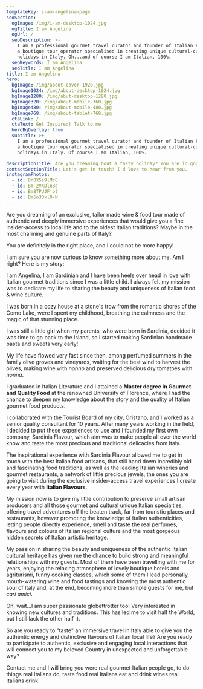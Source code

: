 ```yaml
---
templateKey: i-am-angelina-page
seoSection:
  ogImage: /img/i-am-desktop-1024.jpg
  ogTitle: I am Angelina
  ogUrl: /
  seoDescription: >-
    I am a professional gourmet travel curator and founder of Italian Flavours,
    a boutique tour operator specialised in creating unique cultural-culinary
    holidays in Italy. Oh...and of course I am Italian, 100%. 
  seoKeywords: I am Angelina
  seoTitle: I am Angelina
title: I am Angelina
hero:
  bgImage: /img/about-cover-1920.jpg
  bgImage1024: /img/about-desktop-1024.jpg
  bgImage1280: /img/abut-desktop-1280.jpg
  bgImage320: /img/about-mobile-360.jpg
  bgImage480: /img/about-mobile-480.jpg
  bgImage768: /img/about-tablet-768.jpg
  ctaLink: /
  ctaText: Get Inspired! Talk to me
  heroBgOverlay: true
  subtitle: >+
    I am a professional gourmet travel curator and founder of Italian Flavours,
    a boutique tour operator specialised in creating unique cultural-culinary
    holidays in Italy. Of course I am Italian, 100%.

descriptionTitle: Are you dreaming bout a tasty holiday? You are in good hands!
contactSectionTitle: Let's get in touch! I'd love to hear from you.
instagramPhotos:
  - id: BnBX5s9lMc8
  - id: Bm-2VXDln8d
  - id: Bm8TPUJFjbl
  - id: Bm5o30klO-N
---
```

Are you dreaming of an exclusive, tailor made wine & food tour made of authentic and deeply immersive experiences that would give you a fine insider-access to local life and to the oldest Italian traditions? Maybe in the most charming and genuine parts of Italy? 

You are definitely in the right place, and I could not be more happy!

I am sure you are now curious to know something more about me. Am I right? Here is my story:

I am Angelina, I am Sardinian and I have been heels over head in love with Italian gourmet traditions since I was a little child. I always felt my mission was to dedicate my life to sharing the beauty and uniqueness of Italian food & wine culture.

I was born in a cozy house at a stone's trow from the romantic shores of the Como Lake, were I spent my childhood, breathing the calmness and the magic of that stunning place. 

I was still a little girl when my parents, who were born in Sardinia, decided it was time to go back to the Island, so I started making Sardinian handmade pasta and sweets very early!

My life have flowed very fast since then, among perfumed summers in the family olive groves and vineyards, waiting for the best wind to harvest the olives, making wine with _nonno_ and preserved delicious dry tomatoes with _nonna_.

I graduated in Italian Literature and I attained a **Master degree in Gourmet and Quality Food** at the renowned University of Florence, where I had the chance to deepen my knowledge about the story and the quality of Italian gourmet food products.

I collaborated with the Tourist Board of my city, Oristano, and I worked as a senior quality consultant for 10 years. After many years working in the field, I decided to put these experiences to use and I founded my first own company, Sardinia Flavour, which aim was to make people all over the world know and taste the most precious and traditional delicacies from Italy.

The inspirational experience with Sardinia Flavour allowed me to get in touch with the best Italian food artisans, that still hand down incredibly old and fascinating food traditions, as well as the leading Italian wineries and gourmet restaurants, a network of little precious jewels, the ones you are going to visit during the exclusive insider-access travel experiences I create every year with **Italian Flavours**.

My mission now is to give my little contribution to preserve small artisan producers and all those gourmet and cultural unique Italian specialties, offering travel adventures off the beaten track, far from touristic places and restaurants, however promoting the knowledge of Italian authenticities, letting people directly experience, smell and taste the real perfumes, flavours and colours of Italian regional culture and the most gorgeous hidden secrets of Italian artistic heritage.

My passion in sharing the beauty and uniqueness of the authentic Italian cultural heritage has given me the chance to build strong and meaningful relationships with my guests. Most of them have been travelling with me for years, enjoying the relaxing atmosphere of lovely boutique hotels and agriturismi, funny cooking classes, which some of them I lead personally, mouth-watering wine and food tastings and knowing the most authentic soul of Italy and, at the end, becoming more than simple guests for me, but _cari amici_.

Oh, wait...I am super passionate globettrotter too! Very interested in knowing new cultures and traditions. This has led me to visit half the World, but I still lack the other half :).

So are you ready to "taste" an immersive travel in Italy able to give you the authentic energy and distinctive flavours of Italian local life? Are you ready to participate to authentic, exclusive and engaging local interactions that will connect you to my beloved Country in unexpected and unforgettable way? 

Contact me and I will bring you were real gourmet Italian people go, to do things real Italians do, taste food real Italians eat and drink wines real Italians drink.
